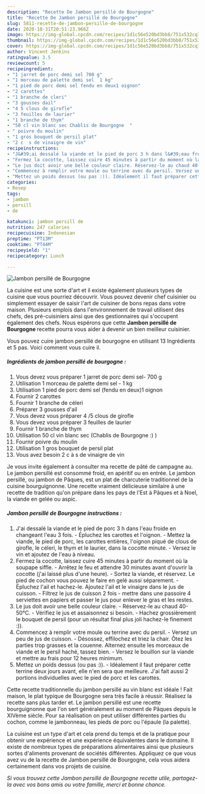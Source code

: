 ```yaml
---
description: "Recette De Jambon persillé de Bourgogne"
title: "Recette De Jambon persillé de Bourgogne"
slug: 5811-recette-de-jambon-persille-de-bourgogne
date: 2020-10-31T20:51:23.966Z
image: https://img-global.cpcdn.com/recipes/1d1c56e520bd3bb8/751x532cq70/jambon-persille-de-bourgogne-photo-principale-de-la-recette.jpg
thumbnail: https://img-global.cpcdn.com/recipes/1d1c56e520bd3bb8/751x532cq70/jambon-persille-de-bourgogne-photo-principale-de-la-recette.jpg
cover: https://img-global.cpcdn.com/recipes/1d1c56e520bd3bb8/751x532cq70/jambon-persille-de-bourgogne-photo-principale-de-la-recette.jpg
author: Vincent Jenkins
ratingvalue: 3.5
reviewcount: 5
recipeingredient:
- "1 jarret de porc demi sel 700 g"
- "1 morceau de palette demi sel  1 kg"
- "1 pied de porc demi sel fendu en deux1 oignon"
- "2 carottes"
- "1 branche de cleri"
- "3 gousses dail"
- "4 5 clous de girofle"
- "3 feuilles de laurier"
- "1 branche de thym"
- "50 cl vin blanc sec Chablis de Bourgogne  "
- " poivre du moulin"
- "1 gros bouquet de persil plat"
- "2 c  s de vinaigre de vin"
recipeinstructions:
- "J&#39;ai dessalé la viande et le pied de porc 3 h dans l&#39;eau froide en changeant l&#39;eau 3 fois. Épluchez les carottes et l&#39;oignon. Mettez la viande, le pied de porc, les carottes entières, l&#39;oignon piqué de clous de girofle, le céleri, le thym et le laurier, dans la cocotte minute. Versez le vin et ajoutez de l&#39;eau à niveau."
- "Fermez la cocotte, laissez cuire 45 minutes à partir du moment où la soupape siffle.  Arrêtez le feu et attendre 30 minutes avant d&#39;ouvrir la cocotte (j&#39;ai laissé plus d&#39;une heure).  Sortez la viande, et réservez. Le pied de cochon vous pouvez le faire en gelé aussi séparement. Épluchez l&#39;ail et hachez-le. Ajoutez l&#39;ail et le vinaigre dans le jus de cuisson. Filtrez le jus de cuisson 2 fois - mettre dans une passoire 4 serviettes en papiers et passer le jus pour enlever le gras et les restes."
- "Le jus doit avoir une belle couleur claire. Réservez-le au chaud 40-50°C. Vérifiez le jus et assaisonnez si besoin. Hachez grossièrement le bouquet de persil (pour un résultat final plus joli hachez-le finement :))."
- "Commencez à remplir votre moule ou terrine avec du persil. Versez un peu de jus de cuisson. Désossez, effilochez et triez la chair. Ôtez les parties trop grasses et la couenne. Alternez ensuite les morceaux de viande et le persil haché, tassez bien. Versez le bouillon sur la viande et mettre au frais pour 12 heures minimum."
- "Mettez un poids dessus (ou pas :)). Idéalement il faut préparer cette terrine deux jours avant, elle n&#39;en sera que meilleure. J&#39;ai fait aussi 2 portions individuelles avec le pied de porc et les carottes."
categories:
- Resep
tags:
- jambon
- persill
- de

katakunci: jambon persill de 
nutrition: 247 calories
recipecuisine: Indonesian
preptime: "PT13M"
cooktime: "PT44M"
recipeyield: "1"
recipecategory: Lunch

---
```



![Jambon persillé de Bourgogne](https://img-global.cpcdn.com/recipes/1d1c56e520bd3bb8/751x532cq70/jambon-persille-de-bourgogne-photo-principale-de-la-recette.jpg)

La cuisine est une sorte d'art et il existe également plusieurs types de cuisine que vous pourriez découvrir. Vous pouvez devenir chef cuisinier ou simplement essayer de saisir l'art de cuisiner de bons repas dans votre maison. Plusieurs emplois dans l'environnement de travail utilisent des chefs, des pré-cuisiniers ainsi que des gestionnaires qui s'occupent également des chefs. Nous espérons que cette <strong> Jambon persillé de Bourgogne </strong> recette pourra vous aider à devenir un bien meilleur cuisinier.

<!--inarticleads1-->

Vous pouvez cuire jambon persillé de bourgogne en utilisant 13 Ingrédients et 5 pas. Voici comment vous cuire il.

##### Ingrédients de jambon persillé de bourgogne :

1. Vous devez vous préparer 1 jarret de porc demi sel- 700 g
1. Utilisation 1 morceau de palette demi sel - 1 kg
1. Utilisation 1 pied de porc demi sel (fendu en deux)1 oignon
1. Fournir 2 carottes
1. Fournir 1 branche de céleri
1. Préparer 3 gousses d&#39;ail
1. Vous devez vous préparer 4 /5 clous de girofle
1. Vous devez vous préparer 3 feuilles de laurier
1. Fournir 1 branche de thym
1. Utilisation 50 cl vin blanc sec (Chablis de Bourgogne :) )
1. Fournir  poivre du moulin
1. Utilisation 1 gros bouquet de persil plat
1. Vous avez besoin 2 c à s de vinaigre de vin


Je vous invite également à consulter ma recette de pâté de campagne au. Le jambon persillé est consommé froid, en apéritif ou en entrée. Le jambon persillé, ou jambon de Pâques, est un plat de charcuterie traditionnel de la cuisine bourguignonne. Une recette vraiment délicieuse similaire à une recette de tradition qu&#39;on prépare dans les pays de l&#39;Est à Pâques et à Noel, la viande en gelée ou aspic. 

<!--inarticleads2-->

##### Jambon persillé de Bourgogne instructions :

1. J&#39;ai dessalé la viande et le pied de porc 3 h dans l&#39;eau froide en changeant l&#39;eau 3 fois. - Épluchez les carottes et l&#39;oignon. - Mettez la viande, le pied de porc, les carottes entières, l&#39;oignon piqué de clous de girofle, le céleri, le thym et le laurier, dans la cocotte minute. - Versez le vin et ajoutez de l&#39;eau à niveau.
1. Fermez la cocotte, laissez cuire 45 minutes à partir du moment où la soupape siffle.  - Arrêtez le feu et attendre 30 minutes avant d&#39;ouvrir la cocotte (j&#39;ai laissé plus d&#39;une heure).  - Sortez la viande, et réservez. Le pied de cochon vous pouvez le faire en gelé aussi séparement. - Épluchez l&#39;ail et hachez-le. Ajoutez l&#39;ail et le vinaigre dans le jus de cuisson. - Filtrez le jus de cuisson 2 fois - mettre dans une passoire 4 serviettes en papiers et passer le jus pour enlever le gras et les restes.
1. Le jus doit avoir une belle couleur claire. - Réservez-le au chaud 40-50°C. - Vérifiez le jus et assaisonnez si besoin. - Hachez grossièrement le bouquet de persil (pour un résultat final plus joli hachez-le finement :)).
1. Commencez à remplir votre moule ou terrine avec du persil. - Versez un peu de jus de cuisson. - Désossez, effilochez et triez la chair. Ôtez les parties trop grasses et la couenne. Alternez ensuite les morceaux de viande et le persil haché, tassez bien. - Versez le bouillon sur la viande et mettre au frais pour 12 heures minimum.
1. Mettez un poids dessus (ou pas :)). - Idéalement il faut préparer cette terrine deux jours avant, elle n&#39;en sera que meilleure. J&#39;ai fait aussi 2 portions individuelles avec le pied de porc et les carottes.


Cette recette traditionnelle du jambon persillé au vin blanc est idéale ! Fait maison, le plat typique de Bourgogne sera très facile à réussir. Réalisez la recette sans plus tarder et. Le jambon persillé est une recette bourguignonne que l&#39;on sert généralement au moment de Pâques depuis le XIVème siècle. Pour sa réalisation on peut utiliser différentes parties du cochon, comme le jambonneau, les pieds de porc ou l&#39;épaule (la palette). 

<!--inarticleads1-->

<p>
La cuisine est un type d'art et cela prend du temps et de la pratique pour obtenir une expérience et une expérience équivalentes dans le domaine. Il existe de nombreux types de préparations alimentaires ainsi que plusieurs sortes d'aliments provenant de sociétés différentes. Appliquez ce que vous avez vu de la recette de Jambon persillé de Bourgogne, cela vous aidera certainement dans vos projets de cuisine.
</p>

<p>
<i>Si vous trouvez cette Jambon persillé de Bourgogne recette utile, partagez-la avec vos bons amis ou votre famille, merci et bonne chance.</i>
</p>
